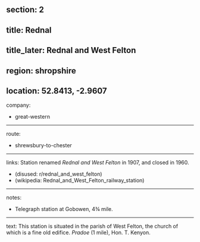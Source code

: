 section: 2
----
title: Rednal
----
title_later: Rednal and West Felton
----
region: shropshire
----
location: 52.8413, -2.9607
----
company:
- great-western
----
route:
- shrewsbury-to-chester
----
links:
Station renamed *Rednal and West Felton* in 1907, and closed in 1960.
- (disused: r/rednal_and_west_felton)
- (wikipedia: Rednal_and_West_Felton_railway_station)
----
notes:
- Telegraph station at Gobowen, 4¾ mile.
----
text: This station is situated in the parish of West Felton, the church of which is a fine old edifice. *Pradoe* (1 mile), Hon. T. Kenyon.
